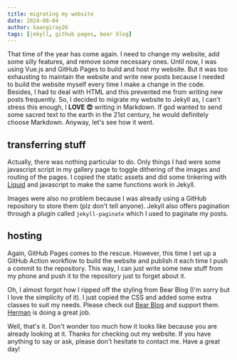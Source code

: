 ```yaml
---
title: migrating my website
date: 2024-08-04
author: kaangiray26
tags: [jekyll, github pages, bear blog]
---
```


That time of the year has come again. I need to change my website, add some silly features, and remove some necessary ones. Until now, I was using Vue.js and GitHub Pages to build and host my website. But it was too exhausting to maintain the website and write new posts because I needed to build the website myself every time I make a change in the code. Besides, I had to deal with HTML and this prevented me from writing new posts frequently. So, I decided to migrate my website to Jekyll as, I can't stress this enough, I **LOVE 😍** writing in Markdown. If god wanted to send some sacred text to the earth in the 21st century, he would definitely choose Markdown. Anyway, let's see how it went.

## transferring stuff
Actually, there was nothing particular to do. Only things I had were some javascript script in my gallery page to toggle dithering of the images and routing of the pages. I copied the static assets and did some tinkering with [Liquid](https://shopify.github.io/liquid/) and javascript to make the same functions work in Jekyll.

Images were also no problem because I was already using a GitHub repository to store them (plz don't tell anyone). Jekyll also offers pagination through a plugin called `jekyll-paginate` which I used to paginate my posts.

## hosting
Again, GitHub Pages comes to the rescue. However, this time I set up a GitHub Action workflow to build the website and publish it each time I push a commit to the repository. This way, I can just write some new stuff from my phone and push it to the repository just to forget about it.

Oh, I almost forgot how I ripped off the styling from Bear Blog (I'm sorry but I love the simplicity of it). I just copied the CSS and added some extra classes to suit my needs. Please check out [Bear Blog](https://bearblog.dev) and support them. [Herman](https://herman.bearblog.dev/) is doing a great job.

Well, that's it. Don't wonder too much how it looks like because you are already looking at it. Thanks for checking out my website. If you have anything to say or ask, please don't hesitate to contact me. Have a great day!
